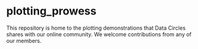 # plotting_prowess
This repository is home to the plotting demonstrations that Data Circles shares with our online community. 
We welcome contributions from any of our members. 
